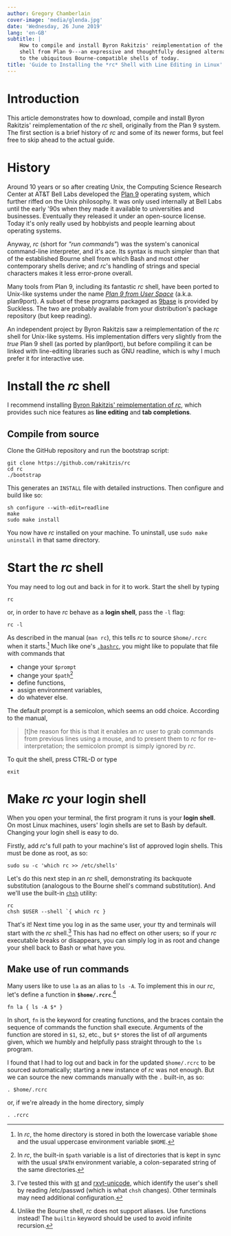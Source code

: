 ```yaml
---
author: Gregory Chamberlain
cover-image: 'media/glenda.jpg'
date: 'Wednesday, 26 June 2019'
lang: 'en-GB'
subtitle: |
    How to compile and install Byron Rakitzis' reimplementation of the *rc*
    shell from Plan 9---an expressive and thoughtfully designed alternative
    to the ubiquitous Bourne-compatible shells of today.
title: 'Guide to Installing the *rc* Shell with Line Editing in Linux'
---
```


Introduction
============

This article demonstrates how to download, compile and install Byron
Rakitzis' reimplementation of the *rc* shell, originally from the Plan 9
system. The first section is a brief history of *rc* and some of its
newer forms, but feel free to skip ahead to the actual guide.

History
=======

Around 10 years or so after creating Unix, the Computing Science
Research Center at AT&T Bell Labs developed the [Plan 9] operating
system, which further riffed on the Unix philosophy. It was only used
internally at Bell Labs until the early \'90s when they made it
available to universities and businesses. Eventually they released it
under an open-source license. Today it's only really used by hobbyists
and people learning about operating systems.

Anyway, *rc* (short for *"run commands"*) was the system's canonical
command-line interpreter, and it's ace. Its syntax is much simpler than
that of the established Bourne shell from which Bash and most other
contemporary shells derive; and *rc*\'s handling of strings and special
characters makes it less error-prone overall.

Many tools from Plan 9, including its fantastic *rc* shell, have been
ported to Unix-like systems under the name *[Plan 9 from User Space]*
(a.k.a. plan9port). A subset of these programs packaged as [9base] is
provided by Suckless. The two are probably available from your
distribution's package repository (but keep reading).

An independent project by Byron Rakitzis saw a reimplementation of the
*rc* shell for Unix-like systems. His implementation differs very
slightly from the *true* Plan 9 shell (as ported by plan9port), but
before compiling it can be linked with line-editing libraries such as
GNU readline, which is why I much prefer it for interactive use.

Install the *rc* shell
======================

I recommend installing [Byron Rakitzis' reimplementation of *rc*], which
provides such nice features as **line editing** and **tab completions**.

Compile from source
-------------------

Clone the GitHub repository and run the bootstrap script:

``` {.bash}
git clone https://github.com/rakitzis/rc
cd rc
./bootstrap
```

This generates an `INSTALL` file with detailed instructions. Then
configure and build like so:

``` {.bash}
sh configure --with-edit=readline
make
sudo make install
```

You now have *rc* installed on your machine. To uninstall, use
`sudo make uninstall` in that same directory.

Start the *rc* shell
====================

You may need to log out and back in for it to work. Start the shell by
typing

``` {.bash}
rc
```

or, in order to have *rc* behave as a **login shell**, pass the `-l`
flag:

``` {.bash}
rc -l
```

As described in the manual (`man rc`), this tells *rc* to source
`$home/.rcrc` when it starts.[^1] Much like one's [`.bashrc`], you might
like to populate that file with commands that

-   change your `$prompt`
-   change your `$path`[^2]
-   define functions,
-   assign environment variables,
-   do whatever else.

The default prompt is a semicolon, which seems an odd choice. According
to the manual,

> \[t\]he reason for this is that it enables an *rc* user to grab
> commands from previous lines using a mouse, and to present them to
> *rc* for re-interpretation; the semicolon prompt is simply ignored by
> *rc*.

To quit the shell, press CTRL-D or type

``` {.bash}
exit
```

Make *rc* your login shell
==========================

When you open your terminal, the first program it runs is your **login
shell**. On most Linux machines, users' login shells are set to Bash by
default. Changing your login shell is easy to do.

Firstly, add *rc*'s full path to your machine's list of approved login
shells. This must be done as root, as so:

``` {.bash}
sudo su -c 'which rc >> /etc/shells'
```

Let's do this next step in an *rc* shell, demonstrating its backquote
substitution (analogous to the Bourne shell's command substitution). And
we'll use the built-in [`chsh`] utility:

``` {.bash}
rc
chsh $USER --shell `{ which rc }
```

That's it! Next time you log in as the same user, your tty and terminals
will start with the *rc* shell.[^3] This has had no effect on other
users; so if your *rc* executable breaks or disappears, you can simply
log in as root and change your shell back to Bash or what have you.

Make use of run commands
------------------------

Many users like to use `la` as an alias to `ls -A`. To implement this in
our *rc*, let's define a function in **`$home/.rcrc`**.[^4]

``` {.bash}
fn la { ls -A $* }   
```

In short, `fn` is the keyword for creating functions, and the braces
contain the sequence of commands the function shall execute. Arguments
of the function are stored in `$1`, `$2`, etc., but `$*` stores the list
of *all* arguments given, which we humbly and helpfully pass straight
through to the `ls` program.

I found that I had to log out and back in for the updated `$home/.rcrc`
to be sourced automatically; starting a new instance of *rc* was not
enough. But we can source the new commands manually with the `.`
built-in, as so:

``` {.bash}
. $home/.rcrc
```

or, if we're already in the home directory, simply

``` {.bash}
. .rcrc
```

[^1]: In *rc*, the home directory is stored in both the lowercase
    variable `$home` and the usual uppercase environment variable
    `$HOME`.

[^2]: In *rc*, the built-in `$path` variable is a list of directories
    that is kept in sync with the usual `$PATH` environment variable, a
    colon-separated string of the same directories.

[^3]: I've tested this with [st] and [rxvt-unicode], which identify the
    user's shell by reading /etc/passwd (which is what `chsh` changes).
    Other terminals may need additional configuration.

[^4]: Unlike the Bourne shell, *rc* does not support aliases. Use
    functions instead! The `builtin` keyword should be used to avoid
    infinite recursion.

  [Plan 9]: https://9p.io/plan9
  [Plan 9 from User Space]: https://9fans.github.io/plan9port
  [9base]: http://tools.suckless.org/9base/
  [Byron Rakitzis' reimplementation of *rc*]: https://github.com/rakitzis/rc
    "rc shell -- independent re-implementation for Unix of the Plan 9 shell (from circa 1992)."
  [`.bashrc`]: https://wiki.archlinux.org/index.php/Bash#Configuration_files
  [`chsh`]: http://man7.org/linux/man-pages/man1/chsh.1.html
  [st]: https://st.suckless.org/
  [rxvt-unicode]: https://wiki.archlinux.org/index.php/Rxvt-unicode
